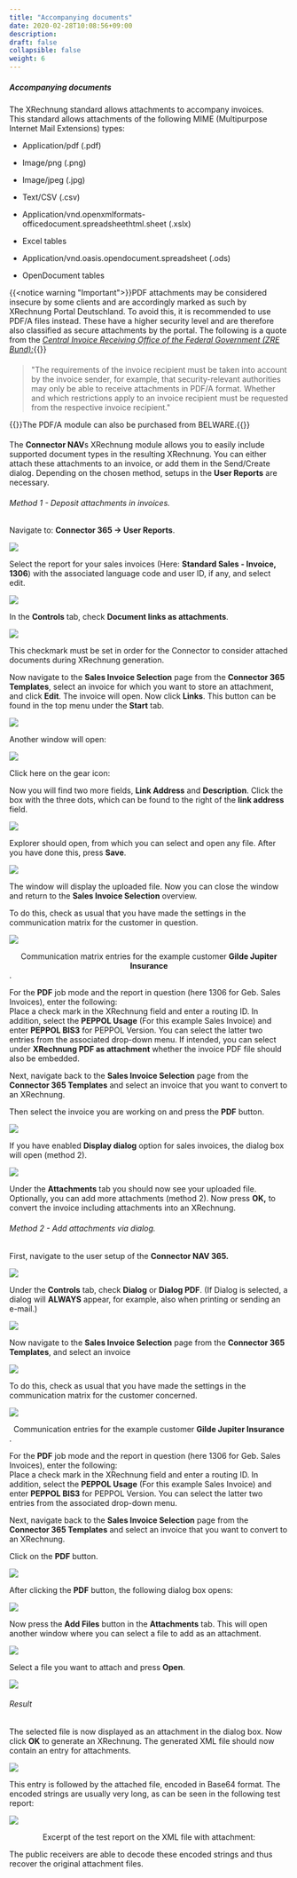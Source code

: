 ```yaml
---
title: "Accompanying documents"
date: 2020-02-28T10:08:56+09:00
description: 
draft: false
collapsible: false
weight: 6
---
```


##### Accompanying documents

The XRechnung standard allows attachments to accompany invoices.  
This standard allows attachments of the following MIME (Multipurpose Internet Mail Extensions) types:

- Application/pdf (.pdf)

- Image/png (.png)

- Image/jpeg (.jpg)

- Text/CSV (.csv)

- Application/vnd.openxmlformats-officedocument.spreadsheethtml.sheet (.xslx)

- Excel tables

- Application/vnd.oasis.opendocument.spreadsheet (.ods)

- OpenDocument tables

{{<notice warning "Important">}}PDF attachments may be considered insecure by some clients and are accordingly marked as such by XRechnung Portal Deutschland. To avoid this, it is recommended to use PDF/A files instead. These have a higher security level and are therefore also classified as secure attachments by the portal. The following is a quote from the [*Central Invoice Receiving Office of the Federal Government (ZRE Bund):*](https://ref.xrechnung.bund.de/ref/er_files/nutzungsbedingungen_technisch_de.jsp){{</notice>}}
####
> "The requirements of the invoice recipient must be taken into account by the invoice sender, for example, that security-relevant authorities may only be able to receive attachments in PDF/A format. Whether and which restrictions apply to an invoice recipient must be requested from the respective invoice recipient."

{{<notice info>}}The PDF/A module can also be purchased from BELWARE.{{</notice>}}
####
The **Connector NAV**s XRechnung module allows you to easily include supported document types in the resulting XRechnung. You can either attach these attachments to an invoice, or add them in the Send/Create dialog. Depending on the chosen method, setups in the **User Reports** are necessary.

###### Method 1 - Deposit attachments in invoices.

Navigate to: **Connector 365 -\> User Reports**.

![](/images/connectornav/data_exchange/begl_dok1.png)

Select the report for your sales invoices (Here: **Standard Sales - Invoice, 1306**) with the associated language code and user ID, if any, and select edit.

![](/images/connectornav/data_exchange/begl_dok2.png)

In the **Controls** tab, check **Document links as attachments**.

![](/images/connectornav/data_exchange/begl_dok3.png)

This checkmark must be set in order for the Connector to consider attached documents during XRechnung generation.

Now navigate to the **Sales Invoice Selection** page from the **Connector 365 Templates**, select an invoice for which you want to store an attachment, and click **Edit**. The invoice will open. Now click **Links**. This button can be found in the top menu under the **Start** tab.

![](/images/connectornav/data_exchange/begl_dok4.png)

Another window will open:

![](/images/connectornav/data_exchange/begl_dok5.png)

Click here on the gear icon:

Now you will find two more fields, **Link Address** and **Description**. Click the box with the three dots, which can be found to the right of the **link address** field.

![](/images/connectornav/data_exchange/begl_dok6.png)

Explorer should open, from which you can select and open any file. After you have done this, press **Save**.

![](/images/connectornav/data_exchange/begl_dok7.png)

The window will display the uploaded file. Now you can close the window and return to the **Sales Invoice Selection** overview.

To do this, check as usual that you have made the settings in the communication matrix for the customer in question.

![](/images/connectornav/data_exchange/begl_dok8.png)<center>Communication matrix entries for the example customer **Gilde Jupiter Insurance**</center>.

For the **PDF** job mode and the report in question (here 1306 for Geb. Sales Invoices), enter the following:   
Place a check mark in the XRechnung field and enter a routing ID. In addition, select the **PEPPOL Usage** (For this example Sales Invoice) and enter **PEPPOL BIS3** for PEPPOL Version. You can select the latter two entries from the associated drop-down menu. If intended, you can select under **XRechnung PDF as attachment** whether the invoice PDF file should also be embedded.

Next, navigate back to the **Sales Invoice Selection** page from the **Connector 365 Templates** and select an invoice that you want to convert to an XRechnung.

Then select the invoice you are working on and press the **PDF** button.

![](/images/connectornav/data_exchange/begl_dok9.png)

If you have enabled **Display dialog** option for sales invoices, the dialog box will open (method 2).

![](/images/connectornav/data_exchange/begl_dok10.png)

Under the **Attachments** tab you should now see your uploaded file. Optionally, you can add more attachments (method 2). Now press **OK,** to convert the invoice including attachments into an XRechnung.

###### Method 2 - Add attachments via dialog.

First, navigate to the user setup of the **Connector NAV 365.**

![](/images/connectornav/data_exchange/begl_dok11.png)

Under the **Controls** tab, check **Dialog** or **Dialog PDF**. (If Dialog is selected, a dialog will **ALWAYS** appear, for example, also when printing or sending an e-mail.)

![](/images/connectornav/data_exchange/begl_dok12.png)

Now navigate to the **Sales Invoice Selection** page from the **Connector 365 Templates**, and select an invoice

![](/images/connectornav/data_exchange/begl_dok13.png)

To do this, check as usual that you have made the settings in the communication matrix for the customer concerned.

![](/images/connectornav/data_exchange/begl_dok14.png)<center>Communication entries for the example customer **Gilde Jupiter Insurance**</center>.

For the **PDF** job mode and the report in question (here 1306 for Geb. Sales Invoices), enter the following:   
Place a check mark in the XRechnung field and enter a routing ID. In addition, select the **PEPPOL Usage** (For this example Sales Invoice) and enter **PEPPOL BIS3** for PEPPOL Version. You can select the latter two entries from the associated drop-down menu.

Next, navigate back to the **Sales Invoice Selection** page from the **Connector 365 Templates** and select an invoice that you want to convert to an XRechnung.

Click on the **PDF** button.

![](/images/connectornav/data_exchange/begl_dok15.png)

After clicking the **PDF** button, the following dialog box opens:

![](/images/connectornav/data_exchange/begl_dok16.png)

Now press the **Add Files** button in the **Attachments** tab. This will open another window where you can select a file to add as an attachment.

![](/images/connectornav/data_exchange/begl_dok17.png)

Select a file you want to attach and press **Open**.

![](/images/connectornav/data_exchange/begl_dok18.png)

###### Result 

The selected file is now displayed as an attachment in the dialog box. Now click **OK** to generate an XRechnung. The generated XML file should now contain an entry for attachments.

![](/images/connectornav/data_exchange/begl_dok19.png)

This entry is followed by the attached file, encoded in Base64 format. The encoded strings are usually very long, as can be seen in the following test report:

![](/images/connectornav/data_exchange/begl_dok20.png)<center>Excerpt of the test report on the XML file with attachment:</center>

The public receivers are able to decode these encoded strings and thus recover the original attachment files.
